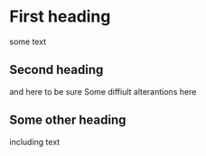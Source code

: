 # First heading
some text

## Second heading 
and here to be sure
Some diffiult alterantions here

## Some other heading
including text
